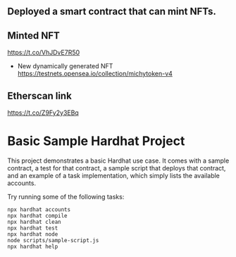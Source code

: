## Deployed a smart contract that can mint NFTs. 
## Minted NFT 
 https://t.co/VhJDvE7R50
* New dynamically generated NFT https://testnets.opensea.io/collection/michytoken-v4
## Etherscan link
 https://t.co/Z9Fy2y3EBq





# Basic Sample Hardhat Project

This project demonstrates a basic Hardhat use case. It comes with a sample contract, a test for that contract, a sample script that deploys that contract, and an example of a task implementation, which simply lists the available accounts.

Try running some of the following tasks:

```shell
npx hardhat accounts
npx hardhat compile
npx hardhat clean
npx hardhat test
npx hardhat node
node scripts/sample-script.js
npx hardhat help
```

